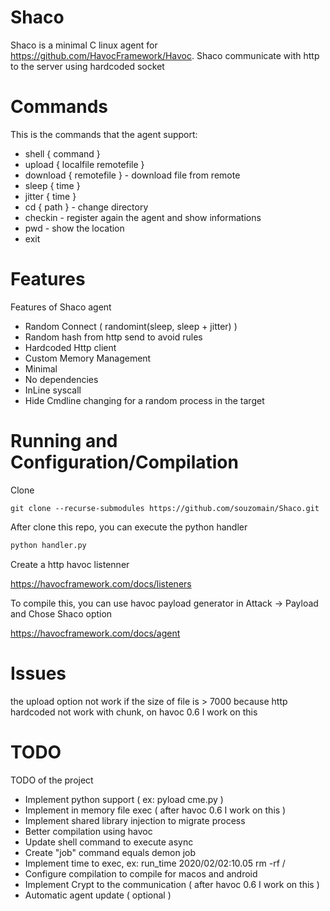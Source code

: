 # Shaco

Shaco is a minimal C linux agent for https://github.com/HavocFramework/Havoc.
Shaco communicate with http to the server using hardcoded socket

# Commands

This is the commands that the agent support:

- shell { command }
- upload { localfile remotefile }
- download { remotefile } - download file from remote
- sleep { time } 
- jitter { time }
- cd { path } - change directory
- checkin - register again the agent and show informations
- pwd - show the location
- exit

# Features

Features of Shaco agent

- Random Connect ( randomint(sleep, sleep + jitter) )
- Random hash from http send to avoid rules
- Hardcoded Http client
- Custom Memory Management
- Minimal
- No dependencies
- InLine syscall
- Hide Cmdline changing for a random process in the target

# Running and Configuration/Compilation

Clone

```
git clone --recurse-submodules https://github.com/souzomain/Shaco.git
```

After clone this repo, you can execute the python handler

```bash
python handler.py
```

Create a http havoc listenner

https://havocframework.com/docs/listeners

To compile this, you can use havoc payload generator in Attack -> Payload and Chose Shaco option

https://havocframework.com/docs/agent

# Issues

the upload option not work if the size of file is > 7000 because http hardcoded not work with chunk, on havoc 0.6 I work on this

# TODO

TODO of the project

- Implement python support ( ex: pyload cme.py <args> )
- Implement in memory file exec ( after havoc 0.6 I work on this )
- Implement shared library injection to migrate process
- Better compilation using havoc
- Update shell command to execute async
- Create "job" command equals demon job
- Implement time to exec, ex: run_time 2020/02/02:10.05 rm -rf /
- Configure compilation to compile for macos and android 
- Implement Crypt to the communication ( after havoc 0.6 I work on this )
- Automatic agent update ( optional )
